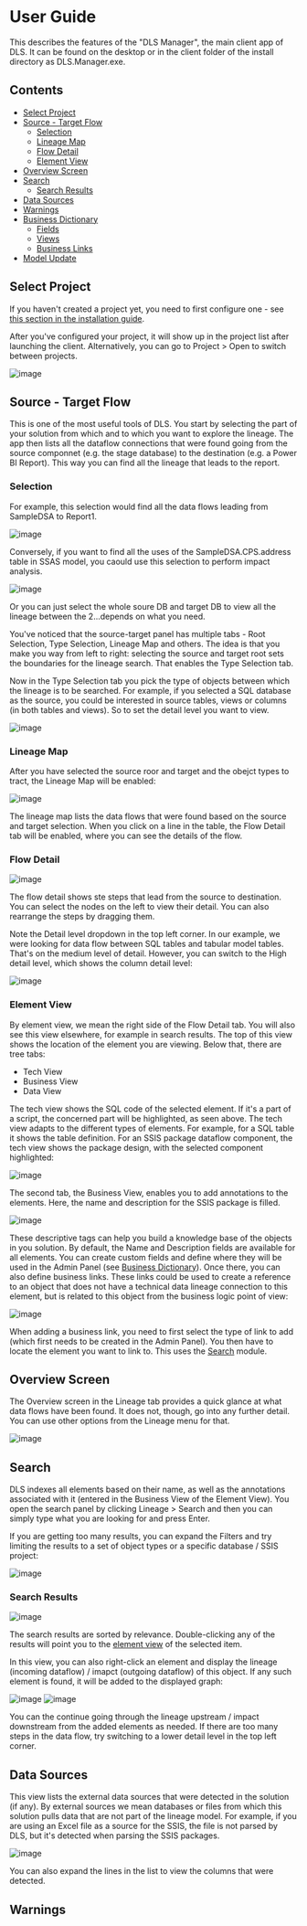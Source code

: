 # User Guide

This describes the features of the "DLS Manager", the main client app of DLS. It can be found on the desktop or in the client folder of the install directory as DLS.Manager.exe.

## Contents

- [Select Project](#select-project)
- [Source - Target Flow](#source---target-flow)
  - [Selection](#selection)
  - [Lineage Map](#lineage-map)
  - [Flow Detail](#flow-detail)
  - [Element View](#element-view)
- [Overview Screen](#overview-screen)
- [Search](#search)
  - [Search Results](#search-results)
- [Data Sources](#data-sources)
- [Warnings](#warnings)
- [Business Dictionary](#business-dictionary)
  - [Fields](#fields)
  - [Views](#views)
  - [Business Links](#business-links)
- [Model Update](#model-update)

## Select Project
If you haven't created a project yet, you need to first configure one - see [this section in the installation guide](https://rjankovic.github.io/DLS/install_guide#create-project).
  
After you've configured your project, it will show up in the project list after launching the client. Alternatively, you can go to Project > Open to switch between projects.
  
![image](https://user-images.githubusercontent.com/2221666/167940535-e97c3c28-e100-427f-9c02-355d3255988d.png)

## Source - Target Flow
  
This is one of the most useful tools of DLS. You start by selecting the part of your solution from which and to which you want to explore the lineage. The app then lists all the dataflow connections that were found going from the source componnet (e.g. the stage database) to the destination (e.g. a Power BI Report). This way you can find all the lineage that leads to the report.

### Selection

For example, this selection would find all the data flows leading from SampleDSA to Report1.  
  
![image](https://user-images.githubusercontent.com/2221666/167944261-256cec46-660f-414b-9bcb-688ba0c3be0e.png)  
  
Conversely, if you want to find all the uses of the SampleDSA.CPS.address table in SSAS model, you caould use this selection to perform impact analysis.  
  
![image](https://user-images.githubusercontent.com/2221666/167944519-2fca5f4e-1767-47d5-98d4-a1784600be5a.png)

Or you can just select the whole soure DB and target DB to view all the lineage between the 2...depends on what you need.

You've noticed that the source-target panel has multiple tabs - Root Selection, Type Selection, Lineage Map and others. The idea is that you make you way from left to right: selecting the source and target root sets the boundaries for the lineage search. That enables the Type Selection tab.
  
Now in the Type Selection tab you pick the type of objects between which the lineage is to be searched. For example, if you selected a SQL database as the source, you could be interested in source tables, views or columns (in both tables and views). So to set the detail level you want to view.

![image](https://user-images.githubusercontent.com/2221666/167945552-69c6d942-a215-41c8-927b-e35b10d488dd.png)

### Lineage Map
After you have selected the source roor and target and the obejct types to tract, the Lineage Map will be enabled:
  
![image](https://user-images.githubusercontent.com/2221666/167949394-dc4e1160-16fc-4f19-bdf1-8f015b4cef1c.png)
  
The lineage map lists the data flows that were found based on the source and target selection. When you click on a line in the table, the Flow Detail tab will be enabled, where you can see the details of the flow.

### Flow Detail
  
![image](https://user-images.githubusercontent.com/2221666/168092968-c2a65d9e-6ae9-41c9-a413-a492bd3758a5.png)

The flow detail shows ste steps that lead from the source to destination. You can select the nodes on the left to view their detail. You can also rearrange the steps by dragging them. 
  
Note the Detail level dropdown in the top left corner. In our example, we were looking for data flow between SQL tables and tabular model tables. That's on the medium level of detail. However, you can switch to the High detail level, which shows the column detail level:
  
![image](https://user-images.githubusercontent.com/2221666/168094151-5b817125-b7e9-431f-876b-db2a9b8df536.png)
  
### Element View
By element view, we mean the right side of the Flow Detail tab. You will also see this view elsewhere, for example in search results. The top of this view shows the location of the element you are viewing. Below that, there are tree tabs:
 - Tech View
 - Business View
 - Data View
 
The tech view shows the SQL code of the selected element. If it's a part of a script, the concerned part will be highlighted, as seen above. The tech view adapts to the different types of elements. For example, for a SQL table it shows the table definition. For an SSIS package dataflow component, the tech view shows the package design, with the selected component highlighted:
  
![image](https://user-images.githubusercontent.com/2221666/168098716-1ededf3d-a5a2-4e49-bafe-8e0b3593100b.png)

The second tab, the Business View, enables you to add annotations to the elements. Here, the name and description for the SSIS package is filled.
  
![image](https://user-images.githubusercontent.com/2221666/168100436-0585834a-5b90-46a5-8eec-9cf0c689fbb0.png)
  
These descriptive tags can help you build a knowledge base of the objects in you solution. By default, the Name and Description fields are available for all elements. You can create custom fields and define where they will be used in the Admin Panel (see [Business Dictionary](#business-dictionary)). Once there, you can also define business links. These links could be used to create a reference to an object that does not have a technical data lineage connection to this element, but is related to this object from the business logic point of view:
  
![image](https://user-images.githubusercontent.com/2221666/168102981-be94e8f2-8ace-42e2-9600-ec54a904b32c.png)
  
When adding a business link, you need to first select the type of link to add (which first needs to be created in the Admin Panel). You then have to locate the element you want to link to. This uses the [Search](#search) module.

## Overview Screen

The Overview screen in the Lineage tab provides a quick glance at what data flows have been found. It does not, though, go into any further detail. You can use other options from the Lineage menu for that.
  
![image](https://user-images.githubusercontent.com/2221666/168116760-224ddb8d-abb3-4f6c-9e74-db65d084e1ec.png)

## Search
  
DLS indexes all elements based on their name, as well as the annotations associated with it (entered in the Business View of the Element View). You open the search panel by clicking Lineage > Search and then you can simply type what you are looking for and press Enter.
  
If you are getting too many results, you can expand the Filters and try limiting the results to a set of object types or a specific database / SSIS project:
  
![image](https://user-images.githubusercontent.com/2221666/168171151-9d6878bb-8d4f-479e-8be2-9f050f083331.png)
  
### Search Results
![image](https://user-images.githubusercontent.com/2221666/168172599-880223b7-3cba-4b31-9079-82216e0160b3.png)

The search results are sorted by relevance. Double-clicking any of the results will point you to the [element view](#element-view) of the selected item.
  
In this view, you can also right-click an element and display the lineage (incoming dataflow) / imapct (outgoing dataflow) of this object. If any such element is found, it will be added to the displayed graph:

![image](https://user-images.githubusercontent.com/2221666/168173125-2403c38d-b95e-4cc1-a05e-f7532c63fbed.png)
![image](https://user-images.githubusercontent.com/2221666/168174257-e43d118f-0823-4122-9b32-3802fd510dd3.png)
  
You can the continue going through the lineage upstream / impact downstream from the added elements as needed. If there are too many steps in the data flow, try switching to a lower detail level in the top left corner.

## Data Sources
This view lists the external data sources that were detected in the solution (if any). By external sources we mean databases or files from which this solution pulls data that are not part of the lineage model. For example, if you are using an Excel file as a source for the SSIS, the file is not parsed by DLS, but it's detected when parsing the SSIS packages.
  
![image](https://user-images.githubusercontent.com/2221666/168175085-a55e6e59-e20c-42ee-8360-0e374ffae204.png)
  
You can also expand the lines in the list to view the columns that were detected.

## Warnings

